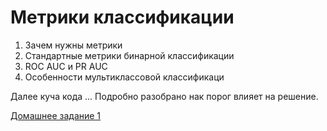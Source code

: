 # Метрики классификации

1. Зачем нужны метрики
2. Стандартные метрики бинарной классификации
3. ROC AUC и PR AUC
4. Особенности мультиклассовой классификаци

Далее куча кода ... Подробно разобрано нак порог влияет на решение.


[Домашнее задание 1](https://classroom.github.com/a/Pi_iKKBS)
